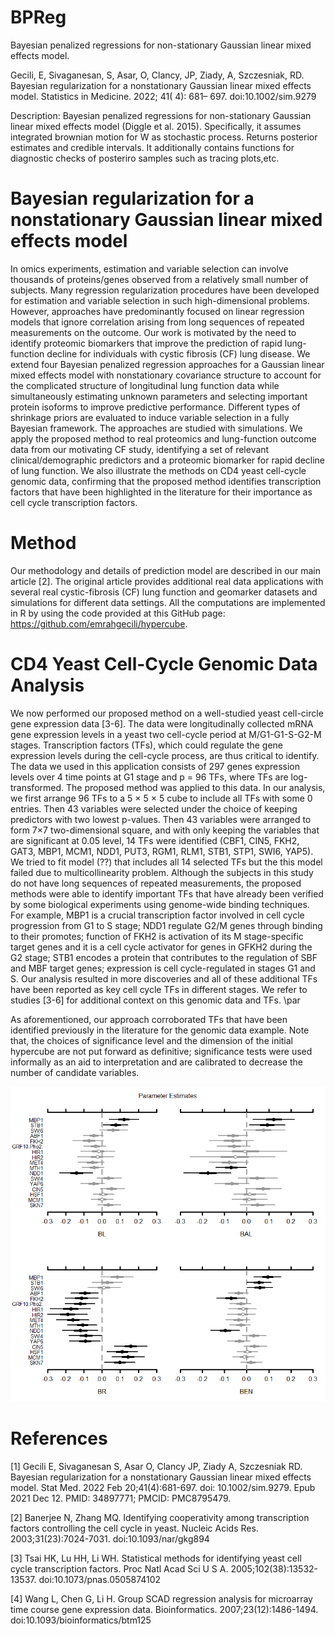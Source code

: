 # BPReg
Bayesian penalized regressions for non-stationary Gaussian linear mixed effects model.

Gecili, E, Sivaganesan, S, Asar, O, Clancy, JP, Ziady, A, Szczesniak, RD. Bayesian regularization for a nonstationary Gaussian linear mixed effects model. 
Statistics in Medicine. 2022; 41( 4): 681– 697. doi:10.1002/sim.9279

Description: Bayesian penalized regressions for non-stationary Gaussian linear mixed effects model (Diggle et al. 2015). 
Specifically, it assumes integrated brownian motion for W as stochastic process. Returns posterior estimates and credible intervals.
It additionally contains functions for diagnostic checks of posteriro samples such as tracing plots,etc.



# Bayesian regularization for a nonstationary Gaussian linear mixed effects model

In omics experiments, estimation and variable selection can involve thousands of proteins/genes observed from a relatively small number of subjects. Many regression regularization procedures have been developed for estimation and variable selection in such high-dimensional problems. However, approaches have predominantly focused on linear regression models that ignore correlation arising from long sequences of repeated measurements on the outcome. Our work is motivated by the need to identify proteomic biomarkers that improve the prediction of rapid lung-function decline for individuals with cystic fibrosis (CF) lung disease. We extend four Bayesian penalized regression approaches for a Gaussian linear mixed effects model with nonstationary covariance structure to account for the complicated structure of longitudinal lung function data while simultaneously estimating unknown parameters and selecting important protein isoforms to improve predictive performance. Different types of shrinkage priors are evaluated to induce variable selection in a fully Bayesian framework. The approaches are studied with simulations. We apply the proposed method to real proteomics and lung-function outcome data from our motivating CF study, identifying a set of relevant clinical/demographic predictors and a proteomic biomarker for rapid decline of lung function. We also illustrate the methods on CD4 yeast cell-cycle genomic data, confirming that the proposed method identifies transcription factors that have been highlighted in the literature for their importance as cell cycle transcription factors.

# Method

Our methodology and details of prediction model are described in our main article [2]. The
original article provides additional real data applications with several real cystic-fibrosis
(CF) lung function and geomarker datasets and simulations for different data settings.
All the computations are implemented in R by using the code provided at this GitHub page:
https://github.com/emrahgecili/hypercube.

# CD4 Yeast Cell-Cycle Genomic Data Analysis

We now performed our proposed method on a well-studied yeast cell-circle gene expression
data [3-6]. The data were longitudinally collected mRNA gene expression levels in a yeast
two cell-cycle period at M/G1-G1-S-G2-M stages. Transcription factors (TFs), which could
regulate the gene expression levels during the cell-cycle process, are thus critical to identify.
The data we used in this application consists of 297 genes expression levels over 4 time points
at G1 stage and p = 96 TFs, where TFs are log-transformed.
The proposed method was applied to this data. In our analysis, we first arrange 96 TFs
to a 5 × 5 × 5 cube to include all TFs with some 0 entries. Then 43 variables were selected
under the choice of keeping predictors with two lowest p-values. Then 43 variables were
arranged to form 7×7 two-dimensional square, and with only keeping the variables that are
significant at 0.05 level, 14 TFs were identified (CBF1, CIN5, FKH2, GAT3, MBP1, MCM1,
NDD1, PUT3, RGM1, RLM1, STB1, STP1, SWI6, YAP5). We tried to fit model (??)
that includes all 14 selected TFs but the this model failed due to multicollinearity problem.
Although the subjects in this study do not have long sequences of repeated measurements,
the proposed methods were able to identify important TFs that have already been verified
by some biological experiments using genome-wide binding techniques. For example, MBP1
is a crucial transcription factor involved in cell cycle progression from G1 to S stage; NDD1 
regulate G2/M genes through binding to their promotes; function of FKH2 is activation of
its M stage-specific target genes and it is a cell cycle activator for genes in GFKH2 during
the G2 stage; STB1 encodes a protein that contributes to the regulation of SBF and MBF
target genes; expression is cell cycle-regulated in stages G1 and S. Our analysis resulted in
more discoveries and all of these additional TFs have been reported as key cell cycle TFs in
different stages. We refer to studies [3-6] for additional context on this genomic data and
TFs. \par

As aforementioned, our approach corroborated TFs that have been identified previously
in the literature for the genomic data example. Note that, the choices of significance level
and the dimension of the initial hypercube are not put forward as definitive; significance tests
were used informally as an aid to interpretation and are calibrated to decrease the number
of candidate variables.

![Posterior mean estimates and their 95\% credible intervals for the coefficients for select TFs from our four models.](https://github.com/emrahgecili/BPReg/blob/master/forest%20plots%20for%20all%20four%20models.png)

# References

[1] Gecili E, Sivaganesan S, Asar O, Clancy JP, Ziady A, Szczesniak RD. Bayesian regularization 
for a nonstationary Gaussian linear mixed effects model. Stat Med. 2022 Feb 20;41(4):681-697. 
doi: 10.1002/sim.9279. Epub 2021 Dec 12. PMID: 34897771; PMCID: PMC8795479.

[2] Banerjee N, Zhang MQ. Identifying cooperativity among transcription factors controlling
the cell cycle in yeast. Nucleic Acids Res. 2003;31(23):7024-7031. doi:10.1093/nar/gkg894

[3] Tsai HK, Lu HH, Li WH. Statistical methods for identifying yeast cell cycle transcription
factors. Proc Natl Acad Sci U S A. 2005;102(38):13532-13537. doi:10.1073/pnas.0505874102

[4] Wang L, Chen G, Li H. Group SCAD regression analysis for microarray time course
gene expression data. Bioinformatics. 2007;23(12):1486-1494. doi:10.1093/bioinformatics/btm125

